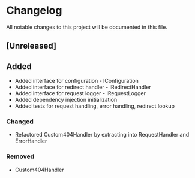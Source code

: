 # Changelog

All notable changes to this project will be documented in this file.

## [Unreleased]

## Added
- Added interface for configuration - IConfiguration
- Added interface for redirect handler - IRedirectHandler
- Added interface for request logger - IRequestLogger
- Added dependency injection initialization
- Added tests for request handling, error handling, redirect lookup

### Changed
- Refactored Custom404Handler by extracting into RequestHandler and ErrorHandler


### Removed
- Custom404Handler
